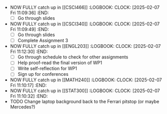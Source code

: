 - NOW FULLY catch up in [[CSCI466]]
  :LOGBOOK:
  CLOCK: [2025-02-07 Fri 11:09:36]
  :END:
  * [ ] Go through slides
- NOW FULLY catch up in [[CSCI340]]
  :LOGBOOK:
  CLOCK: [2025-02-07 Fri 11:09:49]
  :END:
  * [ ] Go through slides
  * [ ] Complete Assignment 3
- NOW FULLY catch up in [[ENGL203]]
  :LOGBOOK:
  CLOCK: [2025-02-07 Fri 11:12:30]
  :END:
  * [ ] Go through schedule to check for other assignments
  * [ ] Help proof-read the final version of WP1
  * [ ] Write self-reflection for WP1
  * [ ] Sign up for conferences
- NOW FULLY catch up in [[MATH240]]
  :LOGBOOK:
  CLOCK: [2025-02-07 Fri 11:10:17]
  :END:
- NOW FULLY catch up in [[STAT300]]
  :LOGBOOK:
  CLOCK: [2025-02-07 Fri 11:10:32]
  :END:
- TODO Change laptop background back to the Ferrari pitstop (or maybe Mercedes?)